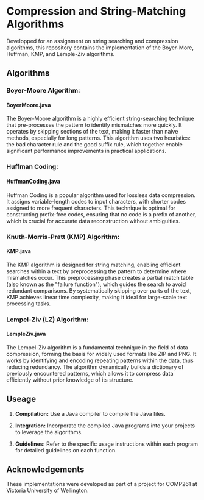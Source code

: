 # Compression and String-Matching Algorithms

Developped for an assignment on string searching and compression algorithms, this repository contains the implementation of the Boyer-More, Huffman, KMP, and Lemple-Ziv algorithms. 

## Algorithms

### Boyer-Moore Algorithm: 
#### BoyerMoore.java

The Boyer-Moore algorithm is a highly efficient string-searching technique that pre-processes the pattern to identify mismatches more quickly. It operates by skipping sections of the text, making it faster than naive methods, especially for long patterns. This algorithm uses two heuristics: the bad character rule and the good suffix rule, which together enable significant performance improvements in practical applications.

### Huffman Coding: 
#### HuffmanCoding.java

Huffman Coding is a popular algorithm used for lossless data compression. It assigns variable-length codes to input characters, with shorter codes assigned to more frequent characters. This technique is optimal for constructing prefix-free codes, ensuring that no code is a prefix of another, which is crucial for accurate data reconstruction without ambiguities.

### Knuth-Morris-Pratt (KMP) Algorithm: 
#### KMP.java

The KMP algorithm is designed for string matching, enabling efficient searches within a text by preprocessing the pattern to determine where mismatches occur. This preprocessing phase creates a partial match table (also known as the "failure function"), which guides the search to avoid redundant comparisons. By systematically skipping over parts of the text, KMP achieves linear time complexity, making it ideal for large-scale text processing tasks.

### Lempel-Ziv (LZ) Algorithm: 
#### LempleZiv.java

The Lempel-Ziv algorithm is a fundamental technique in the field of data compression, forming the basis for widely used formats like ZIP and PNG. It works by identifying and encoding repeating patterns within the data, thus reducing redundancy. The algorithm dynamically builds a dictionary of previously encountered patterns, which allows it to compress data efficiently without prior knowledge of its structure.

## Useage
1. **Compilation:** Use a Java compiler to compile the Java files.

2. **Integration:** Incorporate the compiled Java programs into your projects to leverage the algorithms.

3. **Guidelines:** Refer to the specific usage instructions within each program for detailed guidelines on each function.

## Acknowledgements

These implementations were developed as part of a project for COMP261 at Victoria University of Wellington.
